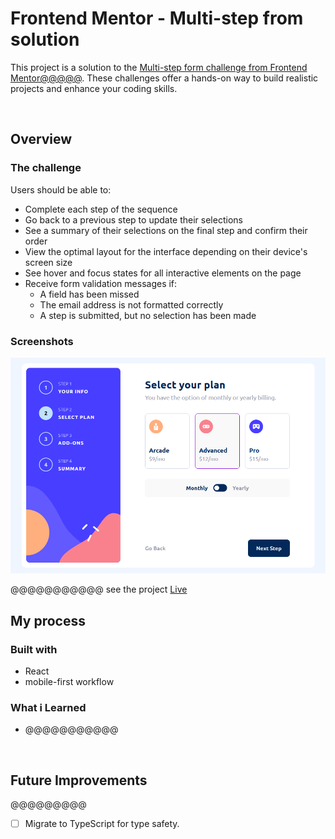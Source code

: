 # Frontend Mentor - Multi-step from solution
This project is a solution to the [Multi-step form challenge from Frontend Mentor@@@@@](www.frontendmentor.io/challenges/multistep-form-YVAnSdqQBJ). These challenges offer a hands-on way to build realistic projects and enhance your coding skills.

<br>

## Overview

### The challenge

Users should be able to:


- Complete each step of the sequence
- Go back to a previous step to update their selections
- See a summary of their selections on the final step and confirm their order
- View the optimal layout for the interface depending on their device's screen size
- See hover and focus states for all interactive elements on the page
- Receive form validation messages if:
  - A field has been missed
  - The email address is not formatted correctly
  - A step is submitted, but no selection has been made

### Screenshots 

![live website pic](src/assets/images/website-pic.png)



@@@@@@@@@@@
see the project [Live]()


## My process

### Built with

- React
- mobile-first workflow



### What i Learned

- @@@@@@@@@@@

<br>

## Future Improvements

@@@@@@@@@
- [ ] Migrate to TypeScript for type safety.

 

 

